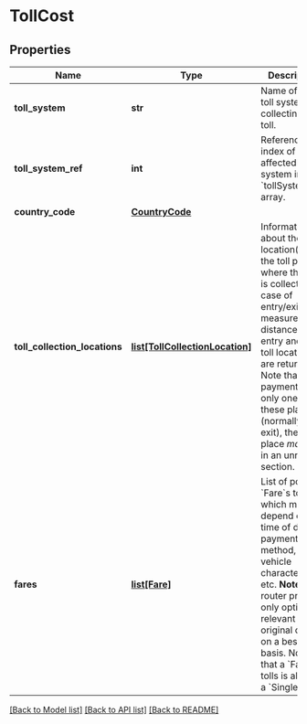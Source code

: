 # TollCost

## Properties
Name | Type | Description | Notes
------------ | ------------- | ------------- | -------------
**toll_system** | **str** | Name of the toll system collecting the toll.  | 
**toll_system_ref** | **int** | Reference index of the affected toll system in the &#x60;tollSystems&#x60; array.  | 
**country_code** | [**CountryCode**](CountryCode.md) |  | [optional] 
**toll_collection_locations** | [**list[TollCollectionLocation]**](TollCollectionLocation.md) | Information about the location(s) of the toll places where the fare is collected. In case of entry/exit tolls measured by distance, both entry and exit toll locations are returned. Note that since payment is at only one of these places (normally the exit), the other place *may* be in an unrelated section.  | [optional] 
**fares** | [**list[Fare]**](Fare.md) | List of possible &#x60;Fare&#x60;s to pay, which may depend on time of day, payment method, vehicle characteristics, etc.  **Note**: The router presents only options relevant to the original query, on a best effort basis. Note that a &#x60;Fare&#x60; for tolls is always a &#x60;SinglePrice&#x60;.  | 

[[Back to Model list]](../README.md#documentation-for-models) [[Back to API list]](../README.md#documentation-for-api-endpoints) [[Back to README]](../README.md)

